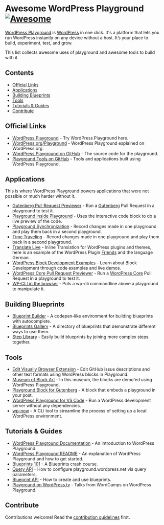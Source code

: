 # Awesome WordPress Playground [![Awesome](https://awesome.re/badge.svg)](https://awesome.re)

[WordPress Playground](https://wordpress.org/playground/) is [WordPress](https://wordpress.org/) in one click. It's a platform that lets you run WordPress instantly on any device without a host. It’s your place to build, experiment, test, and grow.

This list collects awesome uses of playground and awesome tools to build with it.

## Contents

- [Official Links](#official-links)
- [Applications](#applications)
- [Building Blueprints](#building-blueprints)
- [Tools](#tools)
- [Tutorials & Guides](#tutorials--guides)
- [Contribute](#contribute)


## Official Links

- [WordPress Playground](https://playground.wordpress.net/) - Try WordPress Playground here.
- [WordPress.org/Playground](https://wordpress.org/playground/) - WordPress Playground explained on WordPress.org.
- [WordPress Playground on GitHub](https://github.com/WordPress/wordpress-playground) - The source code for the playground.
- [Playground Tools on GitHub](https://github.com/WordPress/playground-tools) - Tools and applications built using WordPress Playground.

## Applications

This is where WordPress Playground powers applications that were not possible or much harder without it.

- [Gutenberg Pull Request Previewer](https://playground.wordpress.net/wordpress.html) - Run a [Gutenberg](https://github.com/WordPress/gutenberg/) Pull Request in a playground to test it.
- [Playground inside Playground](https://playground.wordpress.net/#{%22landingPage%22:%22/wp-admin/post.php?post=1&action=edit%22,%22steps%22:[{%22step%22:%22login%22},{%22step%22:%22installPlugin%22,%22pluginZipFile%22:{%22resource%22:%22wordpress.org/plugins%22,%22slug%22:%22interactive-code-block%22}},{%22step%22:%22writeFile%22,%22path%22:%22/wordpress/post.txt%22,%22data%22:%22%3C!--%20wp:wordpress-playground/playground%20{\%22codeEditor\%22:true,\%22files\%22:[{\%22name\%22:\%22index.php\%22,\%22contents\%22:\%22%3C?php\\\\n/**\\\\n%20*%20Plugin%20Name:%20A%20WordPress%20plugin\\\\n%20*/\\\\nadd_action('init',%20function()%20{\\\\n%20%20update_option('blogname',%20'This%20is%20a%20Playground%20demo!');\\\\n});\%22}]}%20/--%3E%22},{%22step%22:%22runPHP%22,%22code%22:%22%3C?php%20require%20'/wordpress/wp-load.php';%20kses_remove_filters();%20wp_update_post(['ID'=%3E1,'post_title'%20=%3E%20'Playground%20Plugin%20Editor',%20'post_content'=%3Efile_get_contents('/wordpress/post.txt')]);%22}]}) - Uses the interactive code block to do a live preview of the code.
- [Playground Synchronization](https://playground.wordpress.net/demos/time-traveling.html) - Record changes made in one playground and play them back in a second playground.
- [Time Traveling](https://playground.wordpress.net/demos/time-traveling.html) - Record changes made in one playground and play them back in a second playground.
- [Translate Live](https://translate.wordpress.org/projects/wp-plugins/friends/dev/de/default/playground/) - Inline Translation for WordPress plugins and themes, here is an example of the WordPress Plugin [Friends](https://wordpress.org/plugins/friends/) and the language German.
- [WordPress Block Development Examples](https://wordpress.github.io/block-development-examples) – Learn about Block Development through code examples and live demos.
- [WordPress Core Pull Request Previewer](https://playground.wordpress.net/wordpress.html) - Run a [WordPress Core](https://github.com/WordPress/wordpress-develop/) Pull Request in a playground to test it.
- [WP-CLI in the browser](https://playground.wordpress.net/demos/wp-cli.html) - Puts a wp-cli commandline above a playground to manipulate it.

## Building Blueprints

- [Blueprint Builder](https://playground.wordpress.net/builder/builder.html) - A codepen-like environment for building blueprints with autocomplete.
- [Blueprints Gallery](https://github.com/WordPress/blueprints/blob/trunk/GALLERY.md) - A directory of blueprints that demonstrate different ways to use them.
- [Step Library](https://akirk.github.io/playground-step-library/) - Easily build blueprints by joining more complex steps together.

## Tools

- [Edit Visually Browser Extension](https://github.com/WordPress/playground-tools/tree/trunk/packages/edit-visually-browser-extension) - Edit GitHub issue descriptions and other text formats using WordPress blocks in Playground.
- [Museum of Block Art](https://block-museum.com/) - In this museum, the blocks are demo'ed using WordPress Playground.
- [Playground Block for Gutenberg](https://wordpress.org/plugins/interactive-code-block/) - A block that embeds a playground in your post.
- [WordPress Playground for VS Code](https://marketplace.visualstudio.com/items?itemName=WordPressPlayground.wordpress-playground) - Run a WordPress development server without any dependencies.
- [wp-now](https://www.npmjs.com/package/@wp-now/wp-now) - A CLI tool to streamline the process of setting up a local WordPress environment.

## Tutorials & Guides

- [WordPress Playground Documentation](https://wordpress.github.io/wordpress-playground/) - An introduction to WordPress Playground.
- [WordPress Playground README](https://github.com/WordPress/wordpress-playground?#wordpress-playground-and-php-wasm-webassembly) - An explanation of WordPress Playground and how to get started.
- [Blueprints 101](https://github.com/WordPress/blueprints/blob/blueprints-crash-course/docs/index.md) - A Blueprints crash course.
- [Query API](https://wordpress.github.io/wordpress-playground/developers/apis/query-api) - How to configure playground.wordpress.net via query parameters.
- [Blueprint API](https://wordpress.github.io/wordpress-playground/blueprints/data-format) - How to create and use blueprints.
- [Playground on WordPress.tv](https://wordpress.tv/tag/wordpress-playground/) - Talks from WordCamps on WordPress Playground.

## Contribute

Contributions welcome! Read the [contribution guidelines](contributing.md) first.
